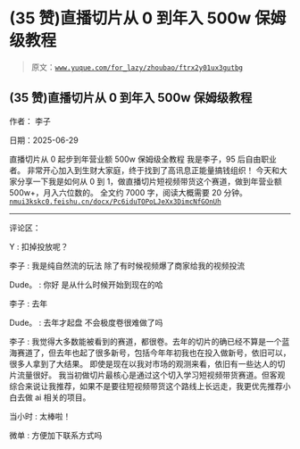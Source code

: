 # (35 赞)直播切片从 0 到年入 500w 保姆级教程

> 原文：[`www.yuque.com/for_lazy/zhoubao/ftrx2y01ux3gutbg`](https://www.yuque.com/for_lazy/zhoubao/ftrx2y01ux3gutbg)

## (35 赞)直播切片从 0 到年入 500w 保姆级教程

作者： 李子

日期：2025-06-29

直播切片从 0 起步到年营业额 500w 保姆级全教程 我是李子，95 后自由职业者。 非常开心加入到生财大家庭，终于找到了高讯息正能量搞钱组织！
今天和大家分享一下我是如何从 0 到 1，做直播切片短视频带货这个赛道，做到年营业额 500w+，月入六位数的。 全文约 7000 字，阅读大概需要 20 分钟。 [`nmui3kskc0.feishu.cn/docx/Pc6iduTOPoLJeXx3DimcNfGOnUh`](https://nmui3kskc0.feishu.cn/docx/Pc6iduTOPoLJeXx3DimcNfGOnUh)

* * *

评论区：

Y : 扣掉投放呢？

李子 : 我是纯自然流的玩法 除了有时候视频爆了商家给我的视频投流

Dude。 : 你好 是从什么时候开始到现在的哈

李子 : 去年

Dude。 : 去年才起盘 不会极度卷很难做了吗

李子 : 我觉得大多数能被看到的赛道，都很卷。去年的切片的确已经不算是一个蓝海赛道了，但去年也起了很多新号，包括今年年初我也在投入做新号，依旧可以，很多人拿到了大结果。
即使是现在以我对市场的观测来看，依旧有一些达人的切片流量很好。
我当初做切片最核心是通过这个切入学习短视频带货赛道。但客观综合来说让我推荐，如果不是要往短视频带货这个路线上长远走，我更优先推荐小白去做 ai 相关的项目。

当小时 : 太棒啦！

微单 : 方便加下联系方式吗